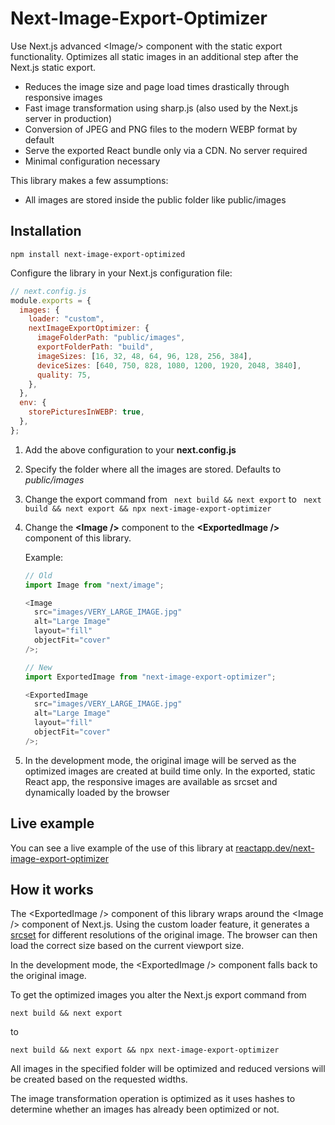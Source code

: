 # Next-Image-Export-Optimizer

Use Next.js advanced \<Image/> component with the static export functionality. Optimizes all static images in an additional step after the Next.js static export.

- Reduces the image size and page load times drastically through responsive images
- Fast image transformation using sharp.js (also used by the Next.js server in production)
- Conversion of JPEG and PNG files to the modern WEBP format by default
- Serve the exported React bundle only via a CDN. No server required
- Minimal configuration necessary

This library makes a few assumptions:

- All images are stored inside the public folder like public/images

## Installation

```
npm install next-image-export-optimized
```

Configure the library in your Next.js configuration file:

```javascript
// next.config.js
module.exports = {
  images: {
    loader: "custom",
    nextImageExportOptimizer: {
      imageFolderPath: "public/images",
      exportFolderPath: "build",
      imageSizes: [16, 32, 48, 64, 96, 128, 256, 384],
      deviceSizes: [640, 750, 828, 1080, 1200, 1920, 2048, 3840],
      quality: 75,
    },
  },
  env: {
    storePicturesInWEBP: true,
  },
};
```

1. Add the above configuration to your **next.config.js**
2. Specify the folder where all the images are stored. Defaults to _public/images_
3. Change the export command from
   ` next build && next export`
   to ` next build && next export && npx next-image-export-optimizer`
4. Change the **\<Image />** component to the **\<ExportedImage />** component of this library.

   Example:

   ```javascript
   // Old
   import Image from "next/image";

   <Image
     src="images/VERY_LARGE_IMAGE.jpg"
     alt="Large Image"
     layout="fill"
     objectFit="cover"
   />;

   // New
   import ExportedImage from "next-image-export-optimizer";

   <ExportedImage
     src="images/VERY_LARGE_IMAGE.jpg"
     alt="Large Image"
     layout="fill"
     objectFit="cover"
   />;
   ```

5. In the development mode, the original image will be served as the optimized images are created at build time only. In the exported, static React app, the responsive images are available as srcset and dynamically loaded by the browser

## Live example

You can see a live example of the use of this library at [reactapp.dev/next-image-export-optimizer](https://reactapp.dev/next-image-export-optimizer)

## How it works

The \<ExportedImage /> component of this library wraps around the \<Image /> component of Next.js. Using the custom loader feature, it generates a [srcset](https://developer.mozilla.org/en-US/docs/Learn/HTML/Multimedia_and_embedding/Responsive_images) for different resolutions of the original image. The browser can then load the correct size based on the current viewport size.

In the development mode, the \<ExportedImage /> component falls back to the original image.

To get the optimized images you alter the Next.js export command from

```
next build && next export
```

to

```
next build && next export && npx next-image-export-optimizer
```

All images in the specified folder will be optimized and reduced versions will be created based on the requested widths.

The image transformation operation is optimized as it uses hashes to determine whether an images has already been optimized or not.
